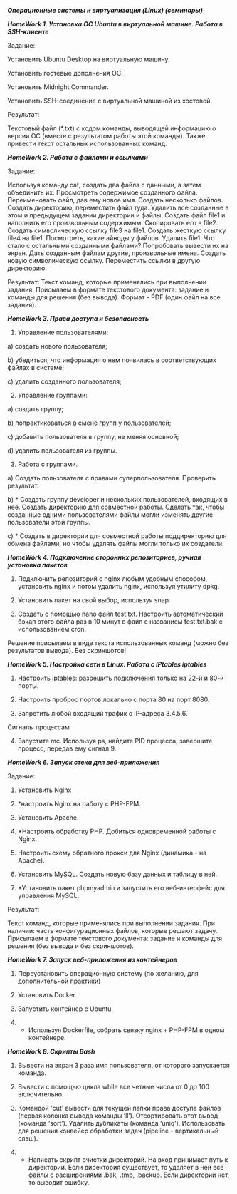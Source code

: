 ﻿***Операционные системы и виртуализация (Linux) (семинары)***

***HomeWork 1. Установка ОС Ubuntu в виртуальной машине. Работа в SSH-клиенте***

Задание:

Установить Ubuntu Desktop на виртуальную машину.

Установить гостевые дополнения ОС.

Установить Midnight Commander.

Установить SSH-соединение с виртуальной машиной из хостовой.

Результат:

Текстовый файл (*.txt) с кодом команды, выводящей информацию о версии ОС (вместе с результатом работы этой команды).
Также привести текст остальных использованных команд.


***HomeWork 2. Работа с файлами и ссылками***

Задание:

Используя команду cat, создать два файла с данными, а затем объединить их. Просмотреть содержимое созданного файла. Переименовать файл, дав ему новое имя.
Создать несколько файлов. Создать директорию, переместить файл туда. Удалить все созданные в этом и предыдущем задании директории и файлы.
Создать файл file1 и наполнить его произвольным содержимым. Скопировать его в file2. Создать символическую ссылку file3 на file1. Создать жесткую ссылку file4 на file1. Посмотреть, какие айноды у файлов. Удалить file1. Что стало с остальными созданными файлами? Попробовать вывести их на экран.
Дать созданным файлам другие, произвольные имена. Создать новую символическую ссылку. Переместить ссылки в другую директорию.

Результат:
Текст команд, которые применялись при выполнении задания. Присылаем в формате текстового документа: задание и команды для решения (без вывода). Формат - PDF (один файл на все задания).


***HomeWork 3. Права доступа и безопасность***

1. Управление пользователями:

a) создать нового пользователя;

b) убедиться, что информация о нем появилась в соответствующих файлах в системе;

c) удалить созданного пользователя;

2. Управление группами:

a) создать группу;

b) попрактиковаться в смене групп у пользователей;

c) добавить пользователя в группу, не меняя основной;

d) удалить пользователя из группы.

3. Работа с группами.

a) Создать пользователя с правами суперпользователя. Проверить результат.

b) * Создать группу developer и нескольких пользователей, входящих в неё. Создать директорию для совместной работы. Сделать так, чтобы созданные одними пользователями файлы могли изменять другие пользователи этой группы.

c) * Создать в директории для совместной работы поддиректорию для обмена файлами, но чтобы удалять файлы могли только их создатели.


***HomeWork 4. Подключение сторонних репозиториев, ручная установка пакетов***

1. Подключить репозиторий с nginx любым удобным способом, установить nginx и потом удалить nginx, используя утилиту dpkg.

2. Установить пакет на свой выбор, используя snap.

3. Создать с помощью nano файл test.txt. Настроить автоматический бэкап этого файла раз в 10 минут в файл с названием test.txt.bak с использованием cron.

Решение присылаем в виде текста использованных команд (можно без результатов вывода). Без скриншотов!


***HomeWork 5. Настройка сети в Linux. Работа с IPtables iptables***

1. Настроить iptables: разрешить подключения только на 22-й и 80-й порты.

2. Настроить проброс портов локально с порта 80 на порт 8080.

3. Запретить любой входящий трафик с IP-адреса 3.4.5.6.

Сигналы процессам

4. Запустите mc. Используя ps, найдите PID процесса, завершите процесс, передав ему сигнал 9.

***HomeWork 6. Запуск стека для веб-приложения***

Задание:
1. Установить Nginx

2. *настроить Nginx на работу с PHP-FPM.

3. Установить Apache.

4. *Настроить обработку PHP. Добиться одновременной работы с Nginx.

5. Настроить схему обратного прокси для Nginx (динамика - на Apache).

6. Установить MySQL. Создать новую базу данных и таблицу в ней.

7. *Установить пакет phpmyadmin и запустить его веб-интерфейс для управления MySQL.

Результат:

Текст команд, которые применялись при выполнении задания. 
При наличии: часть конфигурационных файлов, которые решают задачу. 
Присылаем в формате текстового документа: задание и команды для решения (без вывода и без скриншотов).


***HomeWork 7. Запуск веб-приложения из контейнеров***

1. Переустановить операционную систему (по желанию, для дополнительной практики)

2. Установить Docker.

3. Запустить контейнер с Ubuntu.

4. * Используя Dockerfile, собрать связку nginx + PHP-FPM в одном контейнере.


***HomeWork 8. Скрипты Bash***

1. Вывести на экран 3 раза имя пользователя, от которого запускается команда.

2. Вывести с помощью цикла while все четные числа от 0 до 100 включительно.

3. Командой 'cut' вывести для текущей папки права доступа файлов (первая колонка вывода команды ‘ll’). Отсортировать этот вывод (команда ‘sort’). Удалить дубликаты (команда ‘uniq’). Использовать для решения конвейер обработки задач (pipeline - вертикальный слэш).

4. * Написать скрипт очистки директорий. На вход принимает путь к директории. Если директория существует, то удаляет в ней все файлы с расширениями .bak, .tmp, .backup. Если директории нет, то выводит ошибку.
